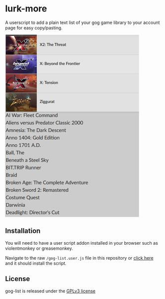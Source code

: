 lurk-more
==============

A userscript to add a plain text list of your gog game library to your account page for easy copy/pasting.

![gog-list screenshot](https://github.com/stuartdb/gog-list/raw/master/img/gog-list.png)

Installation
---------

You will need to have a user script addon installed in your browser such as violentmonkey or greasemonkey.

Navigate to the raw ```/gog-list.user.js``` file in this repository or [click here](https://github.com/stuartdb/gog-list/raw/master/gog-list.user.js) and it should install the script.

License
-------

gog-list is released under the [GPLv3 license](https://www.gnu.org/licenses/gpl.html)

